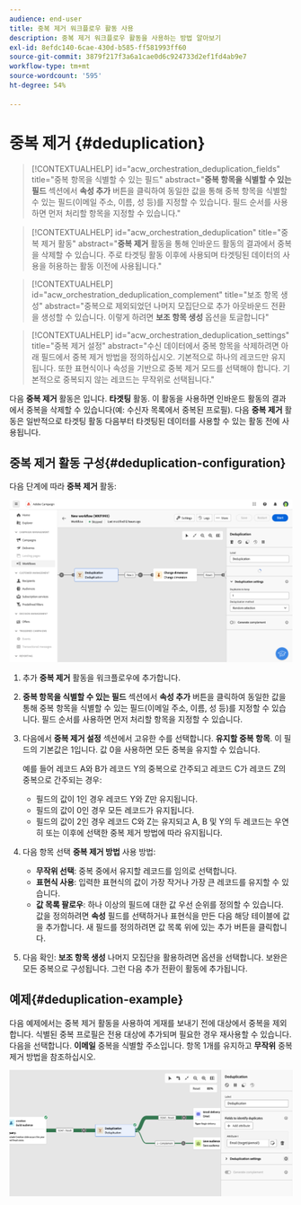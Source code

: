 ```yaml
---
audience: end-user
title: 중복 제거 워크플로우 활동 사용
description: 중복 제거 워크플로우 활동을 사용하는 방법 알아보기
exl-id: 8efdc140-6cae-430d-b585-ff581993ff60
source-git-commit: 3879f217f3a6a1cae0d6c924733d2ef1fd4ab9e7
workflow-type: tm+mt
source-wordcount: '595'
ht-degree: 54%

---
```


# 중복 제거 {#deduplication}

>[!CONTEXTUALHELP]
>id="acw_orchestration_deduplication_fields"
>title="중복 항목을 식별할 수 있는 필드"
>abstract="**중복 항목을 식별할 수 있는 필드** 섹션에서 **속성 추가** 버튼을 클릭하여 동일한 값을 통해 중복 항목을 식별할 수 있는 필드(이메일 주소, 이름, 성 등)를 지정할 수 있습니다. 필드 순서를 사용하면 먼저 처리할 항목을 지정할 수 있습니다."

>[!CONTEXTUALHELP]
>id="acw_orchestration_deduplication"
>title="중복 제거 활동"
>abstract="**중복 제거** 활동을 통해 인바운드 활동의 결과에서 중복을 삭제할 수 있습니다. 주로 타겟팅 활동 이후에 사용되며 타겟팅된 데이터의 사용을 허용하는 활동 이전에 사용됩니다."

>[!CONTEXTUALHELP]
>id="acw_orchestration_deduplication_complement"
>title="보조 항목 생성"
>abstract="중복으로 제외되었던 나머지 모집단으로 추가 아웃바운드 전환을 생성할 수 있습니다. 이렇게 하려면 **보조 항목 생성** 옵션을 토글합니다"

>[!CONTEXTUALHELP]
>id="acw_orchestration_deduplication_settings"
>title="중복 제거 설정"
>abstract="수신 데이터에서 중복 항목을 삭제하려면 아래 필드에서 중복 제거 방법을 정의하십시오. 기본적으로 하나의 레코드만 유지됩니다. 또한 표현식이나 속성을 기반으로 중복 제거 모드를 선택해야 합니다. 기본적으로 중복되지 않는 레코드는 무작위로 선택됩니다."

다음 **중복 제거** 활동은 입니다. **타겟팅** 활동. 이 활동을 사용하면 인바운드 활동의 결과에서 중복을 삭제할 수 있습니다(예: 수신자 목록에서 중복된 프로필). 다음 **중복 제거** 활동은 일반적으로 타겟팅 활동 다음부터 타겟팅된 데이터를 사용할 수 있는 활동 전에 사용됩니다.

## 중복 제거 활동 구성{#deduplication-configuration}

다음 단계에 따라 **중복 제거** 활동:

![](../assets/workflow-deduplication.png)

1. 추가 **중복 제거** 활동을 워크플로우에 추가합니다.

1. **중복 항목을 식별할 수 있는 필드** 섹션에서 **속성 추가** 버튼을 클릭하여 동일한 값을 통해 중복 항목을 식별할 수 있는 필드(이메일 주소, 이름, 성 등)를 지정할 수 있습니다. 필드 순서를 사용하면 먼저 처리할 항목을 지정할 수 있습니다.

1. 다음에서 **중복 제거 설정** 섹션에서 고유한 수를 선택합니다. **유지할 중복 항목**. 이 필드의 기본값은 1입니다. 값 0을 사용하면 모든 중복을 유지할 수 있습니다.

   예를 들어 레코드 A와 B가 레코드 Y의 중복으로 간주되고 레코드 C가 레코드 Z의 중복으로 간주되는 경우:

   * 필드의 값이 1인 경우 레코드 Y와 Z만 유지됩니다.
   * 필드의 값이 0인 경우 모든 레코드가 유지됩니다.
   * 필드의 값이 2인 경우 레코드 C와 Z는 유지되고 A, B 및 Y의 두 레코드는 우연히 또는 이후에 선택한 중복 제거 방법에 따라 유지됩니다.

1. 다음 항목 선택 **중복 제거 방법** 사용 방법:

   * **무작위 선택**: 중복 중에서 유지할 레코드를 임의로 선택합니다.
   * **표현식 사용**: 입력한 표현식의 값이 가장 작거나 가장 큰 레코드를 유지할 수 있습니다.
   * **값 목록 팔로우**: 하나 이상의 필드에 대한 값 우선 순위를 정의할 수 있습니다. 값을 정의하려면 **속성** 필드를 선택하거나 표현식을 만든 다음 해당 테이블에 값을 추가합니다. 새 필드를 정의하려면 값 목록 위에 있는 추가 버튼을 클릭합니다.

1. 다음 확인: **보조 항목 생성** 나머지 모집단을 활용하려면 옵션을 선택합니다. 보완은 모든 중복으로 구성됩니다. 그런 다음 추가 전환이 활동에 추가됩니다.

## 예제{#deduplication-example}

다음 예제에서는 중복 제거 활동을 사용하여 게재를 보내기 전에 대상에서 중복을 제외합니다. 식별된 중복 프로필은 전용 대상에 추가되며 필요한 경우 재사용할 수 있습니다. 다음을 선택합니다. **이메일** 중복을 식별할 주소입니다. 항목 1개를 유지하고 **무작위** 중복 제거 방법을 참조하십시오.

![](../assets/workflow-deduplication-example.png)
